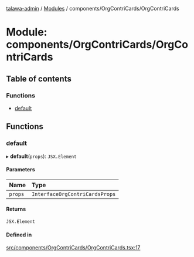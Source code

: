 [talawa-admin](../README.md) / [Modules](../modules.md) / components/OrgContriCards/OrgContriCards

# Module: components/OrgContriCards/OrgContriCards

## Table of contents

### Functions

- [default](components_OrgContriCards_OrgContriCards.md#default)

## Functions

### default

▸ **default**(`props`): `JSX.Element`

#### Parameters

| Name | Type |
| :------ | :------ |
| `props` | `InterfaceOrgContriCardsProps` |

#### Returns

`JSX.Element`

#### Defined in

[src/components/OrgContriCards/OrgContriCards.tsx:17](https://github.com/AVtheking/talawa-admin/blob/2c36281/src/components/OrgContriCards/OrgContriCards.tsx#L17)
